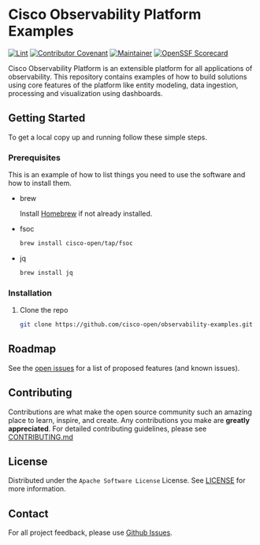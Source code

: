 # Cisco Observability Platform Examples

[![Lint](https://github.com/cisco-open/observability-examples/actions/workflows/lint.yml/badge.svg?branch=main)](https://github.com/cisco-open/observability-examples/actions/workflows/lint.yml)
[![Contributor Covenant](https://img.shields.io/badge/Contributor%20Covenant-2.1-fbab2c.svg)](CODE_OF_CONDUCT.md)
[![Maintainer](https://img.shields.io/badge/Maintainer-Cisco-00bceb.svg)](https://opensource.cisco.com)
[![OpenSSF Scorecard](https://api.securityscorecards.dev/projects/github.com/cisco-open/observability-examples/badge)](https://securityscorecards.dev/viewer/?uri=github.com/cisco-open/observability-examples)

Cisco Observability Platform is an extensible platform for all applications of
observability. This repository contains examples of how to build solutions using
core features of the platform like entity modeling, data ingestion, processing
and visualization using dashboards.

## Getting Started

To get a local copy up and running follow these simple steps.

### Prerequisites

This is an example of how to list things you need to use the software and how to install them.

- brew

  Install [Homebrew](https://brew.sh) if not already installed.

- fsoc

  ```sh
  brew install cisco-open/tap/fsoc
  ```

- jq

  ```sh
  brew install jq
  ```

### Installation

1. Clone the repo

   ```sh
   git clone https://github.com/cisco-open/observability-examples.git
   ```

## Roadmap

See the [open issues](https://github.com/cisco-open/observability-examples/issues) for a list of proposed features (and known issues).

## Contributing

Contributions are what make the open source community such an amazing place to learn, inspire, and create. Any contributions you make are **greatly appreciated**. For detailed contributing guidelines, please see [CONTRIBUTING.md](CONTRIBUTING.md)

## License

Distributed under the `Apache Software License` License. See [LICENSE](LICENSE) for more information.

## Contact

For all project feedback, please use [Github Issues](https://github.com/cisco-open/observability-examples/issues).
